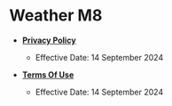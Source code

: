 # Weather M8

- [**Privacy Policy**](https://github.com/BurgerZ/weather_m8_legal/blob/master/privacy-policy.md)
  - Effective Date: 14 September 2024

- [**Terms Of Use**](https://github.com/burgerz/weather_m8_legal/blob/master/terms-of-use.md)
  - Effective Date: 14 September 2024
